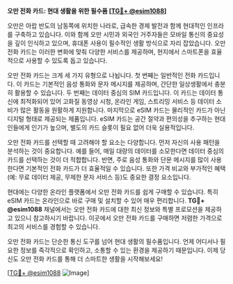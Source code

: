 **오만 전화 카드: 현대 생활을 위한 필수품 [[TG💪+ @esim1088](https://t.me/s/esim1088)]**

오만은 아랍 반도의 남동쪽에 위치한 나라로, 급속한 경제 발전과 함께 현대적인 인프라를 구축하고 있습니다. 이와 함께 오만 시민과 외국인 거주자들은 모바일 통신의 중요성을 깊이 인식하고 있으며, 휴대폰 사용이 필수적인 생활 방식으로 자리 잡았습니다. 오만 전화 카드는 이러한 변화에 맞춰 다양한 서비스를 제공하며, 현지에서 스마트폰을 효율적으로 사용할 수 있도록 돕고 있습니다.

오만 전화 카드는 크게 세 가지 유형으로 나뉩니다. 첫 번째는 일반적인 전화 카드입니다. 이 카드는 기본적인 음성 통화와 문자 메시지를 제공하며, 간단한 일상생활에서 충분히 활용할 수 있습니다. 두 번째는 데이터 중심의 SIM 카드입니다. 이 카드는 데이터 통신에 최적화되어 있어 고화질 동영상 시청, 온라인 게임, 스트리밍 서비스 등 데이터 소비가 많은 활동을 원활하게 지원합니다. 마지막으로 eSIM 카드는 물리적인 카드가 아닌 디지털 형태로 제공되는 제품입니다. eSIM 카드는 공간 절약과 편의성을 추구하는 현대인들에게 인기가 높으며, 별도의 카드 슬롯이 필요 없어 더욱 실용적입니다.

오만 전화 카드를 선택할 때 고려해야 할 요소는 다양합니다. 먼저 자신의 사용 패턴을 분석하는 것이 중요합니다. 예를 들어, 매일 대량의 데이터를 소모한다면 데이터 중심의 카드를 선택하는 것이 더 적합합니다. 반면, 주로 음성 통화와 단문 메시지를 많이 사용한다면 기본적인 전화 카드가 더 효율적일 수 있습니다. 또한 가격 비교와 부가적인 혜택(예: 무료 데이터 제공, 무제한 문자 서비스 등)도 중요한 결정 요소입니다.

현대에는 다양한 온라인 플랫폼에서 오만 전화 카드를 쉽게 구매할 수 있습니다. 특히 eSIM 카드는 온라인으로 바로 구매 및 설치할 수 있어 매우 편리합니다. **TG💪+ @esim1088** 채널에서는 오만 전화 카드에 대한 최신 정보와 특별 프로모션을 제공하고 있으니 참고하시기 바랍니다. 이곳에서 오만 전화 카드를 구매하면 저렴한 가격으로 최고의 서비스를 경험할 수 있습니다.

오만 전화 카드는 단순한 통신 도구를 넘어 현대 생활의 필수품입니다. 언제 어디서나 필요한 정보를 즉각적으로 확인하고, 소통할 수 있는 환경을 제공하기 때문입니다. 이제 당신도 오만 전화 카드를 통해 더 스마트한 생활을 시작해보세요!

[[TG💪+ @esim1088](https://t.me/s/esim1088) ![Image](https://i.postimg.cc/Y0z9fWf4/image.png)]